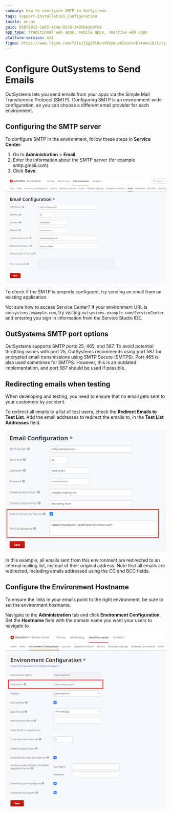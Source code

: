 ```yaml
---
summary: How to configure SMTP in OutSystems.
tags: support-Installation_Configuration
locale: en-us
guid: 85879015-1e65-424a-85cb-3405be3dafe9
app_type: traditional web apps, mobile apps, reactive web apps
platform-version: o11
figma: https://www.figma.com/file/jSgZ0l0unYdVymLxKZasno/Extensibility-and-Integration?type=design&node-id=418%3A80&mode=design&t=8a1ub9syb4QKHbuk-1
---
```


# Configure OutSystems to Send Emails

OutSystems lets you send emails from your apps via the Simple Mail Transference Protocol (SMTP). Configuring SMTP is an environment-wide configuration, so you can choose a different email provider for each environment.

## Configuring the SMTP server

To configure SMTP in the environment, follow these steps in **Service Center**:

1. Go to **Administration** > **Email**.
1. Enter the information about the SMTP server (for example smtp.gmail.com).
1. Click **Save**.

![Screenshot of SMTP server configuration steps in OutSystems Service Center](../integration-with-systems/images/configure-outsystems-to-send-emails-1.png "SMTP Server Configuration in OutSystems Service Center")

To check if the SMTP is properly configured, try sending an email from an existing application.

<div class="info" markdown="1">

Not sure how to access Service Center? If your environment URL is `outsystems.example.com`, try visiting `outsystems.example.com/ServiceCenter` and entering you sign in information from the Service Studio IDE.

</div>

## OutSystems SMTP port options

OutSystems supports SMTP ports 25, 465, and 587. To avoid potential throttling issues with port 25,  OutSystems recommends using port 587 for encrypted email transmissions using SMTP Secure (SMTPS). Port 465 is also used sometimes for SMTPS. However, this is an outdated implementation, and port 587 should be used if possible. 

## Redirecting emails when testing

When developing and testing, you need to ensure that no email gets sent to your customers by accident.

To redirect all emails to a list of test users, check the **Redirect Emails to Test List**. Add the email addresses to redirect the emails to, in the **Test List Addresses** field.

![Interface for redirecting emails to a test list in OutSystems](../integration-with-systems/images/configure-outsystems-to-send-emails-2.png "Redirecting Emails to Test List in OutSystems")

In this example, all emails sent from this environment are redirected to an internal mailing list, instead of their original address.
Note that all emails are redirected, including emails addressed using the CC and BCC fields.


## Configure the Environment Hostname

To ensure the links in your emails point to the right environment, be sure to set the environment hostname.

Navigate to the **Administration** tab and click **Environment Configuration**. Set the **Hostname** field with the domain name you want your users to navigate to.

![Form for setting the environment hostname in OutSystems administration settings](../integration-with-systems/images/configure-outsystems-to-send-emails-3.png "Setting Environment Hostname in OutSystems")
